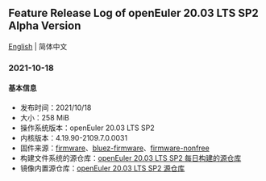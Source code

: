 ## Feature Release Log of openEuler 20.03 LTS SP2 Alpha Version

[English](./changelog-20.03-LTS-SP2.en.md) | 简体中文

### 2021-10-18

#### 基本信息

- 发布时间：2021/10/18
- 大小：258 MiB
- 操作系统版本：openEuler 20.03 LTS SP2
- 内核版本：4.19.90-2109.7.0.0031
- 固件来源：[firmware](https://github.com/raspberrypi/firmware)、[bluez-firmware](https://github.com/RPi-Distro/bluez-firmware)、[firmware-nonfree](https://github.com/RPi-Distro/firmware-nonfree)
- 构建文件系统的源仓库：[openEuler 20.03 LTS SP2 每日构建的源仓库](http://119.3.219.20:82/openEuler:/20.03:/LTS:/SP2/standard_aarch64/aarch64/)
- 镜像内置源仓库：[openEuler 20.03 LTS SP2 源仓库](https://gitee.com/src-openeuler/openEuler-repos/blob/openEuler-20.03-LTS-SP2/generic.repo)
